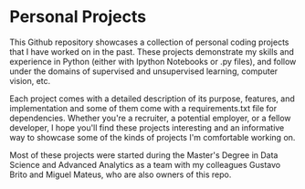 # Personal Projects

This Github repository showcases a collection of personal coding projects that I have worked on in the past. These projects demonstrate my skills and experience in Python (either with Ipython Notebooks or .py files), and follow under the domains of supervised and unsupervised learning, computer vision, etc.

Each project comes with a detailed description of its purpose, features, and implementation and some of them come with a requirements.txt file for dependencies. Whether you're a recruiter, a potential employer, or a fellow developer, I hope you'll find these projects interesting and an informative way to showcase some of the kinds of projects I'm comfortable working on.

Most of these projects were started during the Master's Degree in Data Science and Advanced Analytics as a team with my colleagues Gustavo Brito and Miguel Mateus, who are also owners of this repo.
